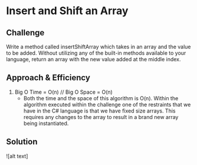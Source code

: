 # Insert and Shift an Array

## Challenge
Write a method called insertShiftArray which takes in an array and the value to be added. 
Without utilizing any of the built-in methods available to your language, return an array with the 
new value added at the middle index. 

## Approach & Efficiency

1. Big O Time = O(n) // Big O Space = O(n)
	- Both the time and the space of this algorithm is O(n). Within the algorithm executed within the challenge
	one of the restraints that we have in the C# language is that we have fixed size arrays. This requires
	any changes to the array to result in a brand new array being instantiated. 

## Solution

![alt text]